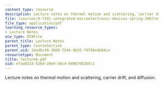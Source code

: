 ```yaml
---
content_type: resource
description: Lecture notes on thermal motion and scattering, carrier drift, and diffusion.
file: /courses/6-720j-integrated-microelectronic-devices-spring-2007/efaa0323526d20e958c404867053b5c1_lecture6.pdf
file_type: application/pdf
learning_resource_types:
- Lecture Notes
ocw_type: OCWFile
parent_title: Lecture Notes
parent_type: CourseSection
parent_uid: 24adbc49-3669-754b-9b55-79f56e9b84ce
resourcetype: Document
title: lecture6.pdf
uid: efaa0323-526d-20e9-58c4-04867053b5c1
---
```

Lecture notes on thermal motion and scattering, carrier drift, and diffusion.

